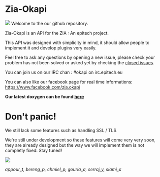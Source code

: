 # Zia-Okapi
![](http://dl.dropbox.com/u/35922551/okapi.png)
Welcome to the our github repository.

Zia-Okapi is an API for the ZIA : An epitech project.

This API was designed with simplicity in mind, it should allow people to implement it and develop plugins very easily.

Feel free to ask any questions by opening a new issue, please check your problem has not been solved or asked yet by checking the [closed issues](https://github.com/zia-okapi/zia-okapi/issues?sort=created&direction=desc&state=closed&page=1).

You can join us on our IRC chan : #okapi on irc.epitech.eu

You can also like our facebook page for real time informations: https://www.facebook.com/zia.okapi

**Our latest doxygen can be found [here](http://zia-okapi.github.com/)**

# Don't panic!

We still lack some features such as handling SSL / TLS.

We're still under development so these features will come very very soon, they are already designed but the way we will implement them is not completly fixed. Stay tuned!

![](http://0.tqn.com/d/columbusoh/1/0/t/-/-/-/Okapi.jpg)


_appour_t, bereng_p, chmiel_p, gourla_a, serraj_y, siami_a_